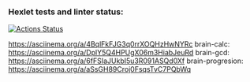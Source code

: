 ### Hexlet tests and linter status:

[![Actions Status](https://github.com/deem-zee/frontend-project-lvl1/workflows/hexlet-check/badge.svg)](https://github.com/deem-zee/frontend-project-lvl1/actions)

https://asciinema.org/a/4BqlFkFJG3q0rrXOQHzHwNYRc
brain-calc: https://asciinema.org/a/DplY5Q4HPUgX06m3HiabJeuRd
brain-gcd: https://asciinema.org/a/6fFSIaJUkbI5u3R091ASQd0Xf
brain-progresion: https://asciinema.org/a/aSsGH89Croj0FsqsTvC7PQbWq
